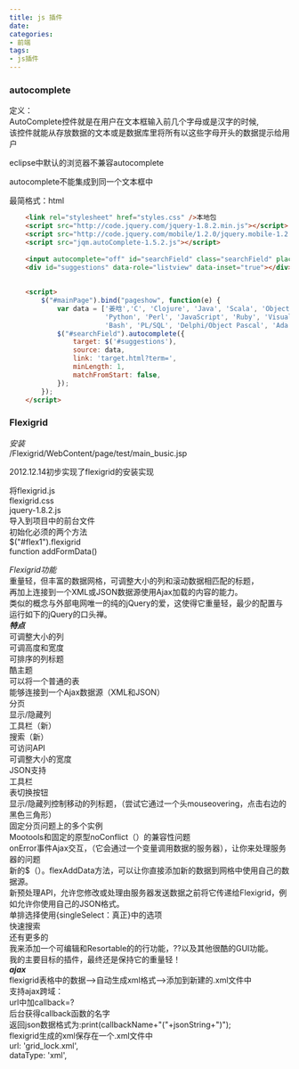 ```yaml
---
title: js 插件  
date:
categories:
- 前端
tags:
- js插件
---
```

          
### autocomplete            
定义：             
AutoComplete控件就是在用户在文本框输入前几个字母或是汉字的时候,            
该控件就能从存放数据的文本或是数据库里将所有以这些字母开头的数据提示给用户            
            
eclipse中默认的浏览器不兼容autocomplete            
            
autocomplete不能集成到同一个文本框中            
            
最简格式：html          
  
```html            
	<link rel="stylesheet" href="styles.css" />本地包            
	<script src="http://code.jquery.com/jquery-1.8.2.min.js"></script>            
	<script src="http://code.jquery.com/mobile/1.2.0/jquery.mobile-1.2.0.min.js"></script>            
	<script src="jqm.autoComplete-1.5.2.js"></script>            
            
	<input autocomplete="off" id="searchField" class="searchField" placeholder="Categories" />            
	<div id="suggestions" data-role="listview" data-inset="true"></div>            
            
            
	<script>            
		$("#mainPage").bind("pageshow", function(e) {            
			var data = ['姜晗','C', 'Clojure', 'Java', 'Scala', 'Objective-C', 'C++', 'PHP', 'C#', '(Visual) Basic',		            
						'Python', 'Perl', 'JavaScript', 'Ruby', 'Visual Basic .NET', 'Transact-SQL', 'Lisp', 'Pascal',		            
						'Bash', 'PL/SQL', 'Delphi/Object Pascal', 'Ada', 'MATLAB'];            
			$("#searchField").autocomplete({            
				target: $('#suggestions'),            
				source: data,            
				link: 'target.html?term=',            
				minLength: 1,            
				matchFromStart: false,					            
			});            
		});             
	</script>            
```
           
### Flexigrid            
*安装*                
/Flexigrid/WebContent/page/test/main_busic.jsp                
            
2012.12.14初步实现了flexigrid的安装实现                
            
将flexigrid.js                
flexigrid.css                
jquery-1.8.2.js                
导入到项目中的前台文件                
初始化必须的两个方法                
$("#flex1").flexigrid                
function addFormData()            
            
            
*Flexigrid功能*            
	重量轻，但丰富的数据网格，可调整大小的列和滚动数据相匹配的标题，              
	再加上连接到一个XML或JSON数据源使用Ajax加载的内容的能力。              
	类似的概念与外部电网唯一的纯的jQuery的爱，这使得它重量轻，最少的配置与运行如下的jQuery的口头禅。              
***特点***           
	可调整大小的列            
	可调高度和宽度            
	可排序的列标题            
	酷主题            
	可以将一个普通的表            
	能够连接到一个Ajax数据源（XML和JSON）            
	分页            
	显示/隐藏列            
	工具栏（新）            
	搜索（新）            
	可访问API            
	可调整大小的宽度            
	JSON支持            
	工具栏            
	表切换按钮            
	显示/隐藏列控制移动的列标题，（尝试它通过一个头mouseovering，点击右边的黑色三角形）            
	固定分页问题上的多个实例            
	Mootools和固定的原型noConflict（）的兼容性问题            
	onError事件Ajax交互，（它会通过一个变量调用数据的服务器），让你来处理服务器的问题            
	新的$（）。flexAddData方法，可以让你直接添加新的数据到网格中使用自己的数据源。            
	新预处理API，允许您修改或处理由服务器发送数据之前将它传递给Flexigrid，例如允许你使用自己的JSON格式。            
	单排选择使用{singleSelect：真正}中的选项            
	快速搜索            
	还有更多的            
	我来添加一个可编辑和Resortable的的行功能，??以及其他很酷的GUI功能。            
	我的主要目标的插件，最终还是保持它的重量轻！            
***ajax***            
	flexigrid表格中的数据——>自动生成xml格式——>添加到新建的.xml文件中             
	支持ajax跨域：            
	    url中加callback=?            
	    后台获得callback函数的名字            
		返回json数据格式为:print(callbackName+"("+jsonString+")");          
    flexigrid生成的xml保存在一个.xml文件中            
	  url: 'grid_lock.xml',             
	  dataType: 'xml',             
          
